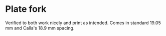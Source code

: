 # Plate fork
Verified to both work nicely and print as intended. Comes in standard 19.05 mm and Calla's 18.9 mm spacing.
